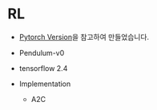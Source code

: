# RL

- [Pytorch Version](https://github.com/MrSyee/pg-is-all-you-need)을 참고하여 만들었습니다.

- Pendulum-v0
- tensorflow 2.4

- Implementation
  - A2C

